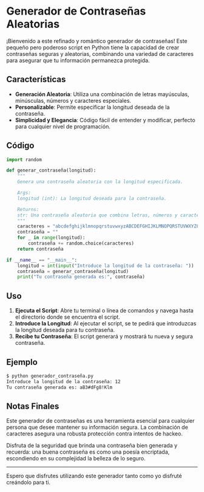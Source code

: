 # Generador de Contraseñas Aleatorias

¡Bienvenido a este refinado y romántico generador de contraseñas! Este pequeño pero poderoso script en Python tiene la capacidad de crear contraseñas seguras y aleatorias, combinando una variedad de caracteres para asegurar que tu información permanezca protegida.

## Características

- **Generación Aleatoria**: Utiliza una combinación de letras mayúsculas, minúsculas, números y caracteres especiales.
- **Personalizable**: Permite especificar la longitud deseada de la contraseña.
- **Simplicidad y Elegancia**: Código fácil de entender y modificar, perfecto para cualquier nivel de programación.

## Código

```python
import random

def generar_contraseña(longitud):
    """
    Genera una contraseña aleatoria con la longitud especificada.

    Args:
    longitud (int): La longitud deseada para la contraseña.

    Returns:
    str: Una contraseña aleatoria que combina letras, números y caracteres especiales.
    """
    caracteres = "abcdefghijklmnopqrstuvwxyzABCDEFGHIJKLMNOPQRSTUVWXYZ0123456789!@#$%^&*()"
    contraseña = ""
    for _ in range(longitud):
        contraseña += random.choice(caracteres)
    return contraseña

if __name__ == "__main__":
    longitud = int(input("Introduce la longitud de la contraseña: "))
    contraseña = generar_contraseña(longitud)
    print("Tu contraseña generada es:", contraseña)
```

## Uso

1. **Ejecuta el Script**: Abre tu terminal o línea de comandos y navega hasta el directorio donde se encuentra el script.
2. **Introduce la Longitud**: Al ejecutar el script, se te pedirá que introduzcas la longitud deseada para tu contraseña.
3. **Recibe tu Contraseña**: El script generará y mostrará tu nueva y segura contraseña.

## Ejemplo

```sh
$ python generador_contraseña.py
Introduce la longitud de la contraseña: 12
Tu contraseña generada es: aB3#dFg8!Klm
```

## Notas Finales

Este generador de contraseñas es una herramienta esencial para cualquier persona que desee mantener su información segura. La combinación de caracteres asegura una robusta protección contra intentos de hackeo. 

Disfruta de la seguridad que brinda una contraseña bien generada y recuerda: una buena contraseña es como una poesía encriptada, escondiendo en su complejidad la belleza de lo seguro.

---

Espero que disfrutes utilizando este generador tanto como yo disfruté creándolo para ti.
